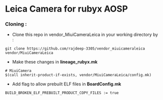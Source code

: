 # Leica Camera for rubyx AOSP
### Cloning :
- Clone this repo in vendor_MiuiCameraLeica in your working directory by :
```
git clone https://github.com/rajdeep-3305/vendor_miuicameraleica vendor/MiuiCameraLeica
```
- Make these changes in **lineage_rubyx.mk**
```
# MiuiCamera
$(call inherit-product-if-exists, vendor/MiuiCameraLeica/config.mk)
```
- Add flag to allow prebuilt ELF files in **BoardConfig.mk**
```
BUILD_BROKEN_ELF_PREBUILT_PRODUCT_COPY_FILES := true
```
